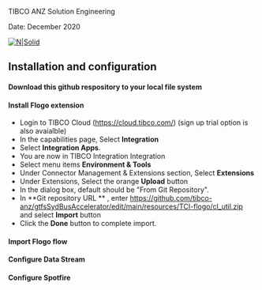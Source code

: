
TIBCO ANZ Solution Engineering

Date: December 2020

[![N|Solid](https://docs.tibco.com/pub/businessevents-standard/5.4.0/doc/html/static/logo.png)](https://tibco.com)


## Installation and configuration
#### Download this github respository to your local file system

#### Install Flogo extension
  - Login to TIBCO Cloud (https://cloud.tibco.com/) (sign up trial option is also avaialble)
  - In the capabilities page, Select **Integration**
  - Select **Integration Apps**. 
  - You are now in TIBCO Integration Integration
  - Select menu items **Environment & Tools**
  - Under Connector Management & Extensions section, Select **Extensions** 
  - Under Extensions, Select the orange **Upload** button
  - In the dialog box, default should be "From Git Repository". 
  - In **Git repository URL
** , enter https://github.com/tibco-anz/gtfsSydBusAccelerator/edit/main/resources/TCI-flogo/cl_util.zip and select **Import** button
  - Click the **Done** button to complete import.
  

#### Import Flogo flow

#### Configure Data Stream

#### Configure Spotfire

